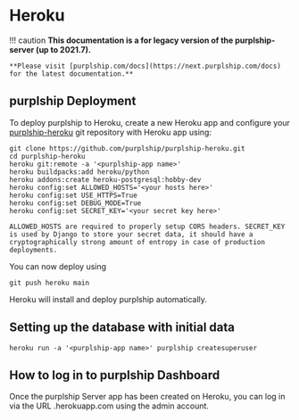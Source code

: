 # Heroku

!!! caution
    **This documentation is a for legacy version of the purplship-server (up to 2021.7).**

    **Please visit [purplship.com/docs](https://next.purplship.com/docs) for the latest documentation.**

## purplship Deployment

To deploy purplship to Heroku, create a new Heroku app and configure your
[purplship-heroku](https://github.com/purplship/purplship-heroku) git repository with
Heroku app using:

```terminal
git clone https://github.com/purplship/purplship-heroku.git
cd purplship-heroku
heroku git:remote -a '<purplship-app name>'
heroku buildpacks:add heroku/python
heroku addons:create heroku-postgresql:hobby-dev
heroku config:set ALLOWED_HOSTS='<your hosts here>'
heroku config:set USE_HTTPS=True
heroku config:set DEBUG_MODE=True
heroku config:set SECRET_KEY='<your secret key here>'
```

`ALLOWED_HOSTS are required to properly setup CORS headers.
SECRET_KEY is used by Django to store your secret data,
it should have a cryptographically strong amount of entropy in case of production deployments.`

You can now deploy using

```terminal
git push heroku main
```

Heroku will install and deploy purplship automatically.

## Setting up the database with initial data

```terminal
heroku run -a '<purplship-app name>' purplship createsuperuser
```

## How to log in to purplship Dashboard

Once the purplship Server app has been created on Heroku, you can log in via the URL
<purplship-app name>.herokuapp.com using the admin account.
